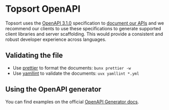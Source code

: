 # Topsort OpenAPI

Topsort uses the [OpenAPI 3.1.0](https://github.com/OAI/OpenAPI-Specification/blob/main/versions/3.1.0.md) specification to [document our APIs](https://docs.topsort.com) and we recommend our clients to use these specifications to generate supported client libraries and server scaffolding. This would provide a consistent and robust developer experience across languages.

## Validating the file

- Use [prettier](https://prettier.io/) to format the documents: `bunx prettier -w`
- Use [yamllint](https://github.com/adrienverge/yamllint) to validate the documents: `uvx yamllint *.yml`

## Using the OpenAPI generator

You can find examples on the official [OpenAPI Generator docs](https://openapi-generator.tech/docs/usage#examples).
